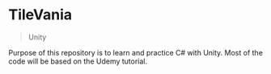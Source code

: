 # TileVania

> Unity

Purpose of this repository is to learn and practice C# with Unity. Most of the code will be based on the Udemy tutorial.
